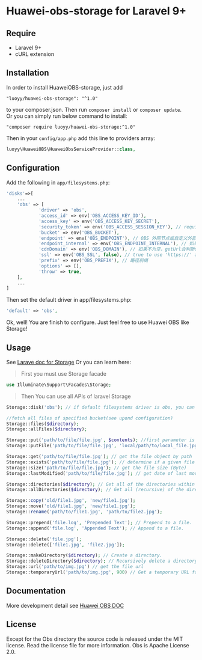 # Huawei-obs-storage for Laravel 9+

## Require
- Laravel 9+
- cURL extension

## Installation
In order to install HuaweiOBS-storage, just add

    "luoyy/huawei-obs-storage": "^1.0"

to your composer.json. Then run `composer install` or `composer update`.  
Or you can simply run below command to install:

    "composer require luoyy/huawei-obs-storage:^1.0"
    
Then in your `config/app.php` add this line to providers array:
```php
luoyy\HuaweiOBS\HuaweiObsServiceProvider::class,
```
## Configuration
Add the following in `app/filesystems.php`:
```php
'disks'=>[
    ...
    'obs' => [
            'driver' => 'obs',
            'access_id' => env('OBS_ACCESS_KEY_ID'),
            'access_key' => env('OBS_ACCESS_KEY_SECRET'),
            'security_token' => env('OBS_ACCESS_SESSION_KEY'), // required for temporary access credentials
            'bucket' => env('OBS_BUCKET'),
            'endpoint' => env('OBS_ENDPOINT'), // OBS 外网节点或自定义外部域名
            'endpoint_internal' => env('OBS_ENDPOINT_INTERNAL'), // 如果为空，则默认使用 endpoint 配置
            'cdnDomain' => env('OBS_DOMAIN'), // 如果不为空，getUrl会判断cdnDomain是否设定来决定返回的url，如果cdnDomain未设置，则使用endpoint来生成url，否则使用cdn
            'ssl' => env('OBS_SSL', false), // true to use 'https://' and false to use 'http://'. default is false,
            'prefix' => env('OBS_PREFIX'), // 路径前缀
            'options' => [],
            'throw' => true,
    ],
    ...
]
```
Then set the default driver in app/filesystems.php:
```php
'default' => 'obs',
```
Ok, well! You are finish to configure. Just feel free to use Huawei OBS like Storage!

## Usage
See [Larave doc for Storage](https://laravel.com/docs/9.x/filesystem#custom-filesystems)
Or you can learn here:

> First you must use Storage facade

```php
use Illuminate\Support\Facades\Storage;
```    
> Then You can use all APIs of laravel Storage

```php
Storage::disk('obs'); // if default filesystems driver is obs, you can skip this step

//fetch all files of specified bucket(see upond configuration)
Storage::files($directory);
Storage::allFiles($directory);

Storage::put('path/to/file/file.jpg', $contents); //first parameter is the target file path, second paramter is file content
Storage::putFile('path/to/file/file.jpg', 'local/path/to/local_file.jpg'); // upload file from local path

Storage::get('path/to/file/file.jpg'); // get the file object by path
Storage::exists('path/to/file/file.jpg'); // determine if a given file exists on the storage(OBS)
Storage::size('path/to/file/file.jpg'); // get the file size (Byte)
Storage::lastModified('path/to/file/file.jpg'); // get date of last modification

Storage::directories($directory); // Get all of the directories within a given directory
Storage::allDirectories($directory); // Get all (recursive) of the directories within a given directory

Storage::copy('old/file1.jpg', 'new/file1.jpg');
Storage::move('old/file1.jpg', 'new/file1.jpg');
Storage::rename('path/to/file1.jpg', 'path/to/file2.jpg');

Storage::prepend('file.log', 'Prepended Text'); // Prepend to a file.
Storage::append('file.log', 'Appended Text'); // Append to a file.

Storage::delete('file.jpg');
Storage::delete(['file1.jpg', 'file2.jpg']);

Storage::makeDirectory($directory); // Create a directory.
Storage::deleteDirectory($directory); // Recursively delete a directory.It will delete all files within a given directory, SO Use with caution please.
Storage::url('path/to/img.jpg') // get the file url
Storage::temporaryUrl('path/to/img.jpg', 900) // Get a temporary URL for the file at the given path.
```

## Documentation
More development detail see [Huawei OBS DOC](https://support.huaweicloud.com/api-obs/obs_04_0079.html)
## License
Except for the Obs directory the source code is released under the MIT license. Read the license file for more information.
Obs is Apache License 2.0.
